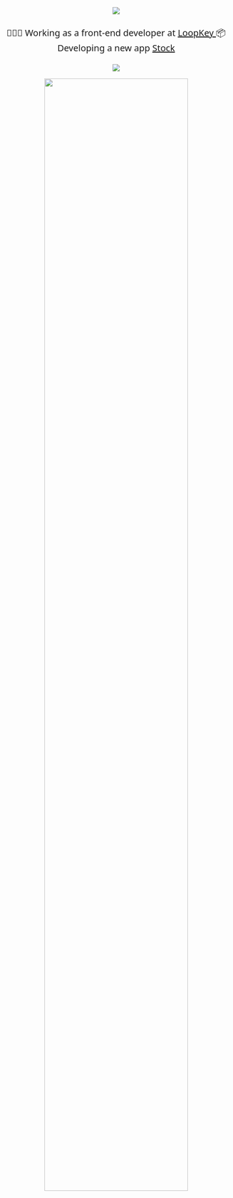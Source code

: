<p align="center">
<img src="https://i.imgur.com/w85qGyZ.jpg" />
 </p>
 
 <h3 align="center" style="font: 400 20px 'Segoe UI', Ubuntu, Helvetica Neue, Sans-Serif;">
   👩🏻‍💻  Working as a front-end developer at <a href="https://github.com/loopkeybr"> LoopKey </a>
   📦 Developing a new app <a href="https://unbarqdsw.github.io/2020.1_G12_Stock/#/r"> Stock </a>
  <h3>
  
  
<p align="center">
  <img src="https://github-readme-stats.vercel.app/api?username=sofiapatrocinio&show_icons=true&include_all_commits=true&theme=vue-dark" />
</p>

<p align="center">
<img  style="width:80%;" src="https://i.imgur.com/OGY2Say.jpg" />
 </p>


